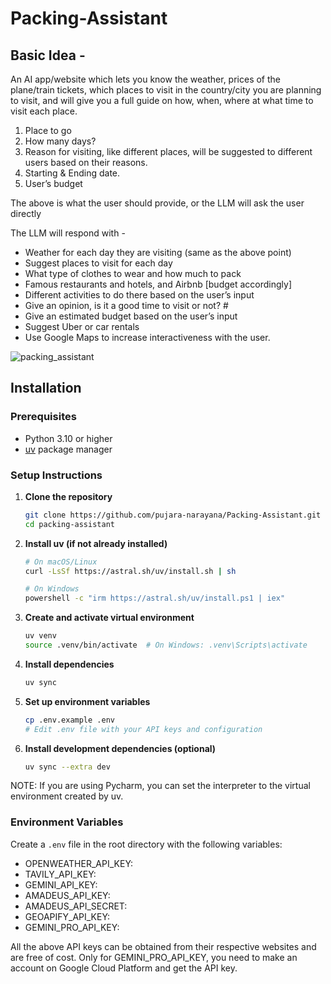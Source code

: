 # Packing-Assistant

## Basic Idea - 

An AI app/website which lets you know the weather, prices of the plane/train tickets, which places to visit in the country/city you are planning to visit, and will give you a full guide on how, when, where at what time to visit each place.

1. Place to go
2. How many days?
3. Reason for visiting, like different places, will be suggested to different users based on their reasons.
4. Starting & Ending date.
5. User’s budget

The above is what the user should provide, or the LLM will ask the user directly  

The LLM will respond with - 

* Weather for each day they are visiting (same as the above point)
* Suggest places to visit for each day
* What type of clothes to wear and how much to pack 
* Famous restaurants and hotels, and Airbnb [budget accordingly]
* Different activities to do there based on the user’s input
* Give an opinion, is it a good time to visit or not? #
* Give an estimated budget based on the user’s input
* Suggest Uber or car rentals
* Use Google Maps to increase interactiveness with the user.

![packing_assistant](https://github.com/user-attachments/assets/4cda27cf-364b-4243-a154-5506d4873c1e)


## Installation

### Prerequisites

- Python 3.10 or higher
- [uv](https://github.com/astral-sh/uv) package manager

### Setup Instructions

1. **Clone the repository**
   ```bash
   git clone https://github.com/pujara-narayana/Packing-Assistant.git
   cd packing-assistant
   ```

2. **Install uv (if not already installed)**
   ```bash
   # On macOS/Linux
   curl -LsSf https://astral.sh/uv/install.sh | sh
   
   # On Windows
   powershell -c "irm https://astral.sh/uv/install.ps1 | iex"
   ```

3. **Create and activate virtual environment**
   ```bash
   uv venv
   source .venv/bin/activate  # On Windows: .venv\Scripts\activate
   ```
4. **Install dependencies**
   ```bash
   uv sync
   ```

5. **Set up environment variables**
   ```bash
   cp .env.example .env
   # Edit .env file with your API keys and configuration
   ```

6. **Install development dependencies (optional)**
   ```bash
   uv sync --extra dev
   ```
NOTE: If you are using Pycharm, you can set the interpreter to the virtual environment created by uv.


### Environment Variables

Create a `.env` file in the root directory with the following variables:

* OPENWEATHER_API_KEY:
* TAVILY_API_KEY:
* GEMINI_API_KEY:
* AMADEUS_API_KEY:
* AMADEUS_API_SECRET: 
* GEOAPIFY_API_KEY:
* GEMINI_PRO_API_KEY:

All the above API keys can be obtained from their respective websites and are free of cost. Only for GEMINI_PRO_API_KEY, you need to make an account on Google Cloud Platform and get the API key.

